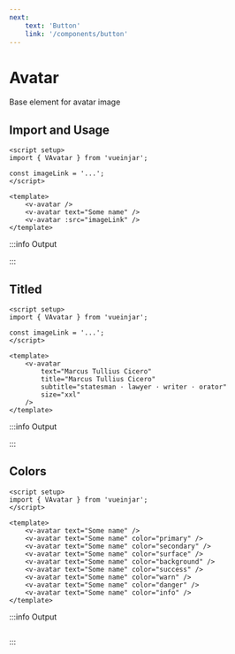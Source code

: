 ```yaml
---
next:
    text: 'Button'
    link: '/components/button'
---
```


<script setup>
import { VAvatar } from '@lib';

const imageLink = '/docs/image-example.jpg';
</script>

# Avatar

Base element for avatar image

## Import and Usage

```vue {2}
<script setup>
import { VAvatar } from 'vueinjar';

const imageLink = '...';
</script>

<template>
    <v-avatar />
    <v-avatar text="Some name" />
    <v-avatar :src="imageLink" />
</template>
```

:::info Output

<div class="vij flex">
    <v-avatar />
    <v-avatar text="Some name" />
    <v-avatar :src="imageLink" />
</div>

:::

## Titled

```vue {2}
<script setup>
import { VAvatar } from 'vueinjar';

const imageLink = '...';
</script>

<template>
    <v-avatar
        text="Marcus Tullius Cicero"
        title="Marcus Tullius Cicero"
        subtitle="statesman · lawyer · writer · orator"
        size="xxl"
    />
</template>
```

:::info Output

<div class="vij flex">
    <v-avatar 
        text="Marcus Tullius Cicero"
        title="Marcus Tullius Cicero" 
        subtitle="statesman · lawyer · writer · orator" 
        size="xxl"
    />
</div>

:::

## Colors

```vue {2}
<script setup>
import { VAvatar } from 'vueinjar';
</script>

<template>
    <v-avatar text="Some name" />
    <v-avatar text="Some name" color="primary" />
    <v-avatar text="Some name" color="secondary" />
    <v-avatar text="Some name" color="surface" />
    <v-avatar text="Some name" color="background" />
    <v-avatar text="Some name" color="success" />
    <v-avatar text="Some name" color="warn" />
    <v-avatar text="Some name" color="danger" />
    <v-avatar text="Some name" color="info" />
</template>
```

:::info Output

<div class="vij flex column center">
    <v-avatar text="Some name" />
    <v-avatar text="Some name" color="primary" />
    <v-avatar text="Some name" color="secondary" />
    <v-avatar text="Some name" color="surface" />
    <v-avatar text="Some name" color="background" />
    <v-avatar text="Some name" color="success" />
    <v-avatar text="Some name" color="warn" />
    <v-avatar text="Some name" color="danger" />
    <v-avatar text="Some name" color="info" />
</div>

:::
